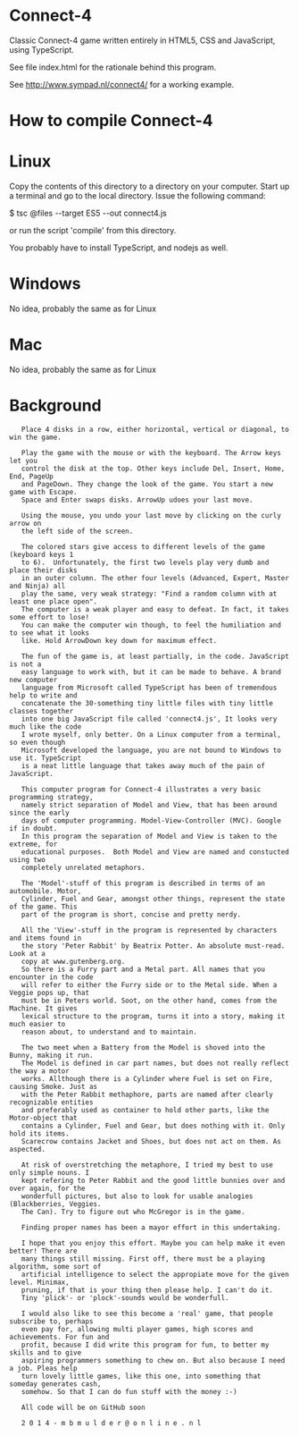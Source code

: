 Connect-4
=========

Classic Connect-4 game written entirely in HTML5, CSS and JavaScript, using TypeScript.  

See file index.html for the rationale behind this program.

See http://www.sympad.nl/connect4/ for a working example.

How to compile Connect-4
========================

Linux
=====
Copy the contents of this directory to a directory on your computer. Start up a terminal and go to the local directory. Issue the following command:

$ tsc @files --target ES5 --out connect4.js

or run the script 'compile' from this directory.

You probably have to install TypeScript, and nodejs as well.


Windows
=======
No idea, probably the same as for Linux


Mac
===
No idea, probably the same as for Linux


Background
==========

       Place 4 disks in a row, either horizontal, vertical or diagonal, to win the game.

       Play the game with the mouse or with the keyboard. The Arrow keys let you 
       control the disk at the top. Other keys include Del, Insert, Home, End, PageUp 
       and PageDown. They change the look of the game. You start a new game with Escape. 
       Space and Enter swaps disks. ArrowUp udoes your last move.

       Using the mouse, you undo your last move by clicking on the curly arrow on 
       the left side of the screen.

       The colored stars give access to different levels of the game (keyboard keys 1 
       to 6).  Unfortunately, the first two levels play very dumb and place their disks 
       in an outer column. The other four levels (Advanced, Expert, Master and Ninja) all
       play the same, very weak strategy: "Find a random column with at least one place open". 
       The computer is a weak player and easy to defeat. In fact, it takes some effort to lose! 
       You can make the computer win though, to feel the humiliation and to see what it looks 
       like. Hold ArrowDown key down for maximum effect.

       The fun of the game is, at least partially, in the code. JavaScript is not a
       easy language to work with, but it can be made to behave. A brand new computer 
       language from Microsoft called TypeScript has been of tremendous help to write and 
       concatenate the 30-something tiny little files with tiny little classes together 
       into one big JavaScript file called 'connect4.js', It looks very much like the code 
       I wrote myself, only better. On a Linux computer from a terminal, so even though
       Microsoft developed the language, you are not bound to Windows to use it. TypeScript 
       is a neat little language that takes away much of the pain of JavaScript.

       This computer program for Connect-4 illustrates a very basic programming strategy, 
       namely strict separation of Model and View, that has been around since the early 
       days of computer programming. Model-View-Controller (MVC). Google if in doubt.
       In this program the separation of Model and View is taken to the extreme, for 
       educational purposes.  Both Model and View are named and constucted using two 
       completely unrelated metaphors. 
       
       The 'Model'-stuff of this program is described in terms of an automobile. Motor, 
       Cylinder, Fuel and Gear, amongst other things, represent the state of the game. This
       part of the program is short, concise and pretty nerdy. 
       
       All the 'View'-stuff in the program is represented by characters and items found in 
       the story 'Peter Rabbit' by Beatrix Potter. An absolute must-read. Look at a 
       copy at www.gutenberg.org.
       So there is a Furry part and a Metal part. All names that you encounter in the code 
       will refer to either the Furry side or to the Metal side. When a Veggie pops up, that 
       must be in Peters world. Soot, on the other hand, comes from the Machine. It gives 
       lexical structure to the program, turns it into a story, making it much easier to 
       reason about, to understand and to maintain.
       
       The two meet when a Battery from the Model is shoved into the Bunny, making it run. 
       The Model is defined in car part names, but does not really reflect the way a motor 
       works. Allthough there is a Cylinder where Fuel is set on Fire, causing Smoke. Just as 
       with the Peter Rabbit methaphore, parts are named after clearly recognizable entities 
       and preferably used as container to hold other parts, like the Motor-object that 
       contains a Cylinder, Fuel and Gear, but does nothing with it. Only hold its items.
       Scarecrow contains Jacket and Shoes, but does not act on them. As aspected.
  
       At risk of overstretching the metaphore, I tried my best to use only simple nouns. I 
       kept refering to Peter Rabbit and the good little bunnies over and over again, for the 
       wonderfull pictures, but also to look for usable analogies (Blackberries, Veggies. 
       The Can). Try to figure out who McGregor is in the game. 
       
       Finding proper names has been a mayor effort in this undertaking.
       
       I hope that you enjoy this effort. Maybe you can help make it even better! There are 
       many things still missing. First off, there must be a playing algorithm, some sort of 
       artificial intelligence to select the appropiate move for the given level. Minimax, 
       pruning, if that is your thing then please help. I can't do it.
       Tiny 'plick'- or 'plock'-sounds would be wonderfull.
       
       I would also like to see this become a 'real' game, that people subscribe to, perhaps 
       even pay for, allowing multi player games, high scores and achievements. For fun and 
       profit, because I did write this program for fun, to better my skills and to give
       aspiring programmers something to chew on. But also because I need a job. Pleas help 
       turn lovely little games, like this one, into something that someday generates cash, 
       somehow. So that I can do fun stuff with the money :-) 
       
       All code will be on GitHub soon
       
       2 0 1 4 - m b m u l d e r @ o n l i n e . n l

